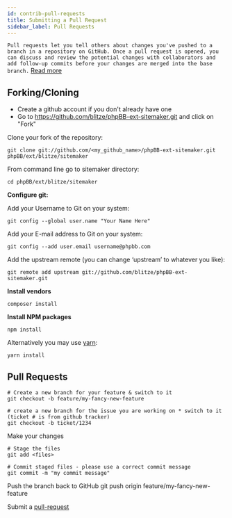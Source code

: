 ```yaml
---
id: contrib-pull-requests
title: Submitting a Pull Request
sidebar_label: Pull Requests
---
```


`Pull requests let you tell others about changes you've pushed to a branch in a repository on GitHub. Once a pull request is opened, you can discuss and review the potential changes with collaborators and add follow-up commits before your changes are merged into the base branch.`
[Read more](https://help.github.com/articles/about-pull-requests/)

## Forking/Cloning

* Create a github account if you don't already have one
* Go to https://github.com/blitze/phpBB-ext-sitemaker.git and click on "Fork"

Clone your fork of the repository:

	git clone git://github.com/<my_github_name>/phpBB-ext-sitemaker.git phpBB/ext/blitze/sitemaker

From command line go to sitemaker directory:

    cd phpBB/ext/blitze/sitemaker

**Configure git:**

Add your Username to Git on your system:

	git config --global user.name "Your Name Here"

Add your E-mail address to Git on your system:

	git config --add user.email username@phpbb.com

Add the upstream remote (you can change ‘upstream’ to whatever you like):

	git remote add upstream git://github.com/blitze/phpBB-ext-sitemaker.git

**Install vendors**

    composer install

**Install NPM packages**

	npm install

Alternatively you may use [yarn](https://yarnpkg.com):

	yarn install

## Pull Requests

	# Create a new branch for your feature & switch to it
	git checkout -b feature/my-fancy-new-feature
	
	# create a new branch for the issue you are working on * switch to it (ticket # is from github tracker)
	git checkout -b ticket/1234
	
Make your changes

	# Stage the files
	git add <files> 
	
	# Commit staged files - please use a correct commit message
	git commit -m "my commit message"

Push the branch back to GitHub
	git push origin feature/my-fancy-new-feature

Submit a [pull-request](https://github.com/blitze/phpBB-ext-sitemaker/pulls)
